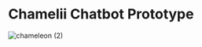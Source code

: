 # Chamelii Chatbot Prototype 
 
![chameleon (2)](https://user-images.githubusercontent.com/64712227/198828381-5e21aaef-4bd1-42f3-a1c9-c790a0bd8c17.png)
